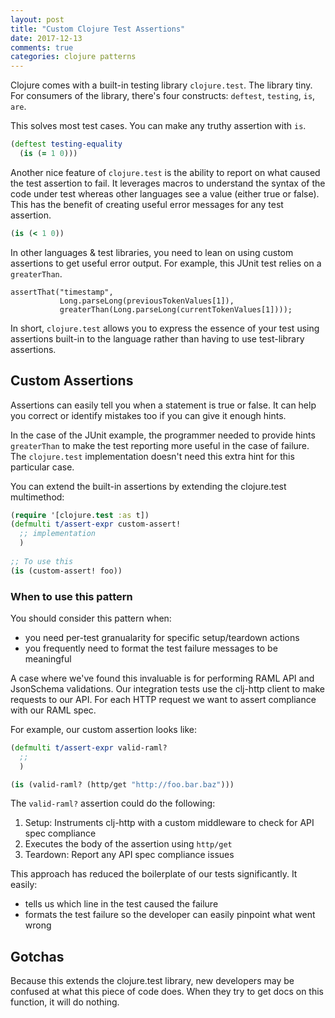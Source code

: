 ```yaml
---
layout: post
title: "Custom Clojure Test Assertions"
date: 2017-12-13
comments: true
categories: clojure patterns
---
```


Clojure comes with a built-in testing library `clojure.test`. The library tiny.
For consumers of the library, there's four constructs: `deftest`, `testing`,
`is`, `are`.

This solves most test cases. You can make any truthy assertion with `is`.

``` clojure
(deftest testing-equality
  (is (= 1 0)))
```

Another nice feature of `clojure.test` is the ability to report on what caused
the test assertion to fail. It leverages macros to understand the syntax of the
code under test whereas other languages see a value (either true or false). This
has the benefit of creating useful error messages for any test assertion.

``` clojure
(is (< 1 0))
```

In other languages & test libraries, you need to lean on using custom assertions
to get useful error output. For example, this JUnit test relies on a
`greaterThan`.

```
assertThat("timestamp",
           Long.parseLong(previousTokenValues[1]),
           greaterThan(Long.parseLong(currentTokenValues[1])));
```

In short, `clojure.test` allows you to express the essence of your test using
assertions built-in to the language rather than having to use test-library
assertions.

## Custom Assertions
Assertions can easily tell you when a statement is true or false. It can help
you correct or identify mistakes too if you can give it enough hints.

In the case of the JUnit example, the programmer needed to provide hints
`greaterThan` to make the test reporting more useful in the case of failure. The
`clojure.test` implementation doesn't need this extra hint for this particular
case.

You can extend the built-in assertions by extending the clojure.test multimethod:

```clojure
(require '[clojure.test :as t])
(defmulti t/assert-expr custom-assert!
  ;; implementation
  )
  
;; To use this
(is (custom-assert! foo))
```

### When to use this pattern

You should consider this pattern when:
- you need per-test granualarity for specific setup/teardown actions
- you frequently need to format the test failure messages to be meaningful

A case where we've found this invaluable is for performing RAML API and
JsonSchema validations. Our integration tests use the clj-http client to make
requests to our API. For each HTTP request we want to assert compliance with our
RAML spec.

For example, our custom assertion looks like:

``` clojure
(defmulti t/assert-expr valid-raml? 
  ;;
  )

(is (valid-raml? (http/get "http://foo.bar.baz")))
```

The `valid-raml?` assertion could do the following:

1. Setup: Instruments clj-http with a custom middleware to check for API spec compliance
2. Executes the body of the assertion using `http/get`
3. Teardown: Report any API spec compliance issues

This approach has reduced the boilerplate of our tests significantly. It easily:
- tells us which line in the test caused the failure
- formats the test failure so the developer can easily pinpoint what went wrong

## Gotchas
Because this extends the clojure.test library, new developers may be confused at
what this piece of code does. When they try to get docs on this function, it
will do nothing. 

